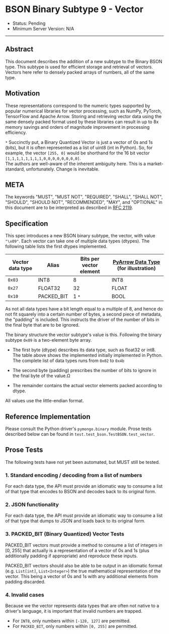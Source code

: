 # BSON Binary Subtype 9 - Vector

- Status: Pending
- Minimum Server Version: N/A

______________________________________________________________________

## Abstract

This document describes the addition of a new subtype to the Binary BSON type. This subtype is used for efficient
storage and retrieval of vectors. Vectors here refer to densely packed arrays of numbers, all of the same type.

## Motivation

These representations correspond to the numeric types supported by popular numerical libraries for vector processing,
such as NumPy, PyTorch, TensorFlow and Apache Arrow. Storing and retrieving vector data using the same densely packed
format used by these libraries can result in up to 8x memory savings and orders of magnitude improvement in processing
efficiency.

`*` Succinctly put, a Binary Quantized Vector is just a vector of 0s and 1s (bits), but it is often represented as a
list of uint8 (int in Python). So, for example, the vector `[255, 0]` would be shorthand for the 16 bit vector
`[1,1,1,1,1,1,1,1,0,0,0,0,0,0,0,0]`.\
The authors are well-aware of the inherent ambiguity here. This is a
market-standard, unfortunately. Change is inevitable.

## META

The keywords "MUST", "MUST NOT", "REQUIRED", "SHALL", "SHALL NOT", "SHOULD", "SHOULD NOT", "RECOMMENDED", "MAY", and
"OPTIONAL" in this document are to be interpreted as described in [RFC 2119](https://www.ietf.org/rfc/rfc2119.txt).

## Specification

This spec introduces a new BSON binary subtype, the vector, with value `"\x09"`. Each vector can take one of multiple
data types (dtypes). The following table lists the first dtypes implemented.

| Vector data type | Alias      | Bits per vector element | [PyArrow Data Type](https://arrow.apache.org/docs/cpp/api/datatype.html) (for illustration) |
| ---------------- | ---------- | ----------------------- | ------------------------------------------------------------------------------------------- |
| `0x03`           | INT8       | 8                       | INT8                                                                                        |
| `0x27`           | FLOAT32    | 32                      | FLOAT                                                                                       |
| `0x10`           | PACKED_BIT | 1     `*`               | BOOL                                                                                        |

As not all data types have a bit length equal to a multiple of 8, and hence do not fit squarely into a certain number of
bytes, a second piece of metadata, the "padding" is included. This instructs the driver of the number of bits in the
final byte that are to be ignored.

The binary structure the vector subtype's value is this. Following the binary subtype `0x09` is a two-element byte
array.

- The first byte (dtype) describes its data type, such as float32 or int8. The table above shows the implemented
  initially implemented in Python. The complete list of data types runs from `0x02` to `0x4b`

- The second byte (padding) prescribes the number of bits to ignore in the final byte of the value.Ω

- The remainder contains the actual vector elements packed according to dtype.

All values use the little-endian format.

## Reference Implementation

Please consult the Python driver's `pymongo.binary` module. Prose tests described below can be found in
`test.test_bson.TestBSON.test_vector`.

## Prose Tests

The following tests have not yet been automated, but MUST still be tested.

### 1. Standard encoding / decoding from a list of numbers

For each data type, the API must provide an idiomatic way to consume a list of that type that encodes to BSON and
decodes back to its original form.

### 2. JSON functionality

For each data type, the API must provide an idiomatic way to consume a list of that type that dumps to JSON and loads
back to its original form.

### 3. PACKED_BIT (Binary Quantized) Vector Tests

PACKED_BIT vectors must provide a method to consume a list of integers in \[0, 255\] that actually is a representation
of a vector of 0s and 1s (plus additionally padding if appropriate) and reproduce these inputs.

PACKED_BIT vectors should also be able to be output in an idiomatic format (e.g. `List[int]`, `List<Integer>`) the true
mathematical representation of the vector. This being a vector of 0s and 1s with any additional elements from padding
discarded.

### 4. Invalid cases

Because we the vector represents data types that are often not native to a driver's language, it is important that
invalid numbers are trapped.

- For `INT8`, only numbers within `[-128, 127]` are permitted.
- For `PACKED_BIT`, only numbers within `[0, 255]` are permitted.
